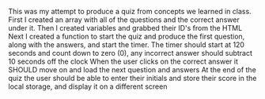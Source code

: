 This was my attempt to produce a quiz from concepts we learned in class.
First I created an array with all of the questions and the correct answer under it.
Then I created variables and grabbed their ID's from the HTML
Next I created a function to start the quiz and produce the first question, along with the answers, and start the timer.
The timer should start at 120 seconds and count down to zero (0), any incorrect answer should subtract 10 seconds off the clock
When the user clicks on the correct answer it SHOULD move on and load the next question and answers
At the end of the quiz the user should be able to enter their initials and store their score in the local storage, and display it on a different screen
